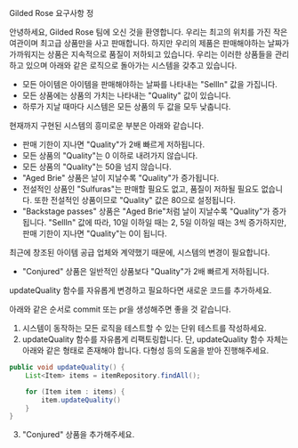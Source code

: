 Gilded Rose 요구사항 정

안녕하세요, Gilded Rose 팀에 오신 것을 환영합니다.
우리는 최고의 위치를 가진 작은 여관이며 최고급 상품만을 사고 판매합니다.
하지만 우리의 제품은 판매해야하는 날짜가 가까워지는 상품은 지속적으로 품질이 저하되고 있습니다.
우리는 이러한 상품들을 관리하고 있으며 아래와 같은 로직으로 돌아가는 시스템을 갖추고 있습니다.

- 모든 아이템은 아이템을 판매해야하는 날짜를 나타내는 "SellIn" 값을 가집니다.
- 모든 상품에는 상품의 가치는 나타내는 "Quality" 값이 있습니다.
- 하루가 지날 때마다 시스템은 모든 상품의 두 값을 모두 낮춥니다.

현재까지 구현된 시스템의 흥미로운 부분은 아래와 같습니다.

- 판매 기한이 지나면 "Quality"가 2배 빠르게 저하됩니다.
- 모든 상품의 "Quality"는 0 이하로 내려가지 않습니다.
- 모든 상품의 "Quality"는 50을 넘지 않습니다.
- "Aged Brie" 상품은 날이 지날수록 "Quality"가 증가됩니다.
- 전설적인 상품인 "Sulfuras"는 판매할 필요도 없고, 품질이 저하될 필요도 없습니다. 또한 전설적인 상품이므로 "Quality" 값은 80으로 설정됩니다.
- "Backstage passes" 상품은 "Aged Brie"처럼 날이 지날수록 "Quality"가 증가됩니다.
  "SellIn" 값에 따라, 10일 이하일 때는 2, 5일 이하일 때는 3씩 증가하지만, 판매 기한이 지나면 "Quality"는 0이 됩니다.
  
최근에 창조된 아이템 공급 업체와 계약했기 때문에, 시스템의 변경이 필요합니다.

- "Conjured" 상품은 일반적인 상품보다 "Quality"가 2배 빠르게 저하됩니다.

updateQuality 함수를 자유롭게 변경하고 필요하다면 새로운 코드를 추가하세요.

아래와 같은 순서로 commit 또는 pr을 생성해주면 좋을 것 같습니다.
1. 시스템이 동작하는 모든 로직을 테스트할 수 있는 단위 테스트를 작성하세요.
2. updateQuality 함수를 자유롭게 리팩토링합니다. 단, updateQuality 함수 자체는 아래와 같은 형태로 존재해야 합니다. 다형성 등의 도움을 받아 진행해주세요.
```java
public void updateQuality() {
    List<Item> items = itemRepository.findAll();

    for (Item item : items) {
        item.updateQuality()
    }
}
```
3. "Conjured" 상품을 추가해주세요.